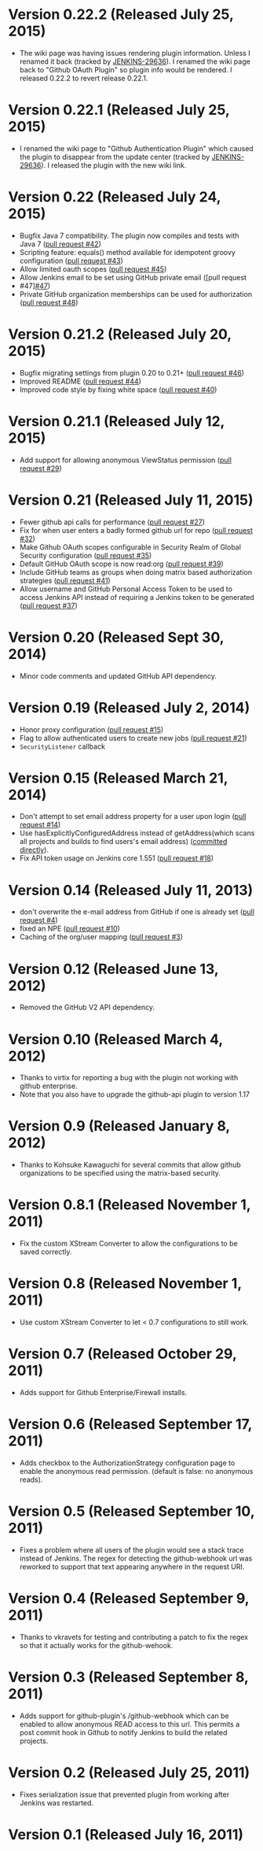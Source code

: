 # Version 0.22.2 (Released July 25, 2015)

* The wiki page was having issues rendering plugin information. Unless I
  renamed it back (tracked by [JENKINS-29636][JENKINS-29636]). I renamed the
  wiki page back to "Github OAuth Plugin" so plugin info would be rendered. I
  released 0.22.2 to revert release 0.22.1.


# Version 0.22.1 (Released July 25, 2015)

* I renamed the wiki page to "Github Authentication Plugin" which caused the
  plugin to disappear from the update center (tracked by
  [JENKINS-29636][JENKINS-29636]). I released the plugin with the new wiki link.

[JENKINS-29636]: https://issues.jenkins-ci.org/browse/JENKINS-29636

# Version 0.22 (Released July 24, 2015)

* Bugfix Java 7 compatibility. The plugin now compiles and tests with Java 7
  ([pull request #42][#42])
* Scripting feature: equals() method available for idempotent groovy
  configuration ([pull request #43][#43])
* Allow limited oauth scopes ([pull request #45][#45])
* Allow Jenkins email to be set using GitHub private email ([pull request
* #47][#47])
* Private GitHub organization memberships can be used for authorization ([pull
  request #48][#48])

[#42]: https://github.com/jenkinsci/github-oauth-plugin/pull/42
[#43]: https://github.com/jenkinsci/github-oauth-plugin/pull/43
[#45]: https://github.com/jenkinsci/github-oauth-plugin/pull/45
[#47]: https://github.com/jenkinsci/github-oauth-plugin/pull/47
[#48]: https://github.com/jenkinsci/github-oauth-plugin/pull/48

# Version 0.21.2 (Released July 20, 2015)

* Bugfix migrating settings from plugin 0.20 to 0.21+ ([pull request #46][#46])
* Improved README ([pull request #44][#44])
* Improved code style by fixing white space ([pull request #40][#40])

[#40]: https://github.com/jenkinsci/github-oauth-plugin/pull/40
[#44]: https://github.com/jenkinsci/github-oauth-plugin/pull/44
[#46]: https://github.com/jenkinsci/github-oauth-plugin/pull/46

# Version 0.21.1 (Released July 12, 2015)

* Add support for allowing anonymous ViewStatus permission ([pull request
  #29][#29])

[#29]: https://github.com/jenkinsci/github-oauth-plugin/pull/29

# Version 0.21 (Released July 11, 2015)

* Fewer github api calls for performance ([pull request #27][#27])
* Fix for when user enters a badly formed github url for repo ([pull request
  #32][#32])
* Make Github OAuth scopes configurable in Security Realm of Global Security
  configuration ([pull request #35][#35])
* Default GitHub OAuth scope is now read:org ([pull request #39][#39])
* Include GitHub teams as groups when doing matrix based authorization
  strategies ([pull request #41][#41])
* Allow username and GitHub Personal Access Token to be used to access Jenkins
  API instead of requiring a Jenkins token to be generated ([pull request
  #37][#37])

[#27]: https://github.com/jenkinsci/github-oauth-plugin/pull/27
[#32]: https://github.com/jenkinsci/github-oauth-plugin/pull/32
[#35]: https://github.com/jenkinsci/github-oauth-plugin/pull/35
[#37]: https://github.com/jenkinsci/github-oauth-plugin/pull/37
[#39]: https://github.com/jenkinsci/github-oauth-plugin/pull/39
[#41]: https://github.com/jenkinsci/github-oauth-plugin/pull/41

# Version 0.20 (Released Sept 30, 2014)

* Minor code comments and updated GitHub API dependency.

# Version 0.19 (Released July 2, 2014)

* Honor proxy configuration ([pull request #15][#15])
* Flag to allow authenticated users to create new jobs ([pull request #21][#21])
* `SecurityListener` callback

[#15]: https://github.com/jenkinsci/github-oauth-plugin/pull/15
[#21]: https://github.com/jenkinsci/github-oauth-plugin/pull/21

# Version 0.15 (Released March 21, 2014)

* Don't attempt to set email address property for a user upon login ([pull
  request #14][#14])
* Use hasExplicitlyConfiguredAddress instead of getAddress(which scans all
  projects and builds to find users's email address) ([committed
  directly][bc21838]).
* Fix API token usage on Jenkins core 1.551 ([pull request #18][#18])

[#14]: https://github.com/jenkinsci/github-oauth-plugin/pull/14
[#18]: https://github.com/jenkinsci/github-oauth-plugin/pull/18
[bc21838]: https://github.com/jenkinsci/github-oauth-plugin/commit/bc21838bb0e28a8219086d0a28170305c38b6516

# Version 0.14 (Released July 11, 2013)

* don't overwrite the e-mail address from GitHub if one is already set ([pull
  request #4][#4])
* fixed an NPE ([pull request #10][#10])
* Caching of the org/user mapping ([pull request #3][#3])

[#3]: https://github.com/jenkinsci/github-oauth-plugin/pull/3
[#4]: https://github.com/jenkinsci/github-oauth-plugin/pull/4
[#10]: https://github.com/jenkinsci/github-oauth-plugin/pull/10

# Version 0.12 (Released June 13, 2012)

* Removed the GitHub V2 API dependency.

# Version 0.10 (Released March 4, 2012)

* Thanks to virtix for reporting a bug with the plugin not working with github
  enterprise.
* Note that you also have to upgrade the github-api plugin to version 1.17

# Version 0.9 (Released January 8, 2012)

* Thanks to Kohsuke Kawaguchi for several commits that allow github
  organizations to be specified using the matrix-based security.

# Version 0.8.1 (Released November 1, 2011)

* Fix the custom XStream Converter to allow the configurations to be saved
  correctly.

# Version 0.8 (Released November 1, 2011)

* Use custom XStream Converter to let < 0.7 configurations to still work.

# Version 0.7 (Released October 29, 2011)

* Adds support for Github Enterprise/Firewall installs.

# Version 0.6 (Released September 17, 2011)

* Adds checkbox to the AuthorizationStrategy configuration page to enable the
  anonymous read permission. (default is false: no anonymous reads).

# Version 0.5 (Released September 10, 2011)

* Fixes a problem where all users of the plugin would see a stack trace instead
  of Jenkins. The regex for detecting the github-webhook url was reworked to
  support that text appearing anywhere in the request URI.

# Version 0.4 (Released September 9, 2011)

* Thanks to vkravets for testing and contributing a patch to fix the regex so
  that it actually works for the github-wehook.

# Version 0.3 (Released September 8, 2011)

* Adds support for github-plugin's /github-webhook which can be enabled to allow
  anonymous READ access to this url. This permits a post commit hook in Github
  to notify Jenkins to build the related projects.

# Version 0.2 (Released July 25, 2011)

* Fixes serialization issue that prevented plugin from working after Jenkins was
  restarted.

# Version 0.1 (Released July 16, 2011)
